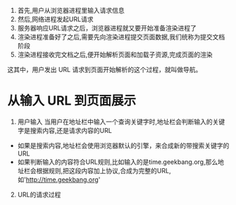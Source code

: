 1. 首先,用户从浏览器进程里输入请求信息
2. 然后,网络进程发起URL请求
3. 服务器响应URL请求之后，浏览器进程就又要开始准备渲染进程了
4. 渲染进程准备好了之后,需要先向渲染进程提交页面数据,我们统称为提交文档阶段
5. 渲染进程接收完文档之后,便开始解析页面和加载子资源,完成页面的渲染

这其中，用户发出 URL 请求到页面开始解析的这个过程，就叫做导航。

# 从输入 URL 到页面展示

 1. 用户输入
 当用户在地址栏中输入一个查询关键字时,地址栏会判断输入的关键字是搜索内容,还是请求内容的URL

 - 如果是搜索内容,地址栏会使用浏览器默认的引擎，来合成新的带搜索关键字的URL
 - 如果判断输入的内容符合URL规则,比如输入的是time.geekbang.org,那么地址栏会根据规则,把这段内容加上协议,合成为完整的URL,如'http://time.geekbang.org'

 2. URL的请求过程
 